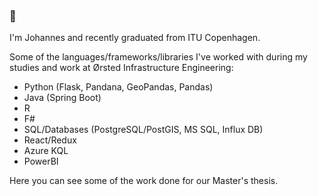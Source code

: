 ### 👋

I'm Johannes and recently graduated from ITU Copenhagen. 

Some of the languages/frameworks/libraries I've worked with during my studies and work at Ørsted Infrastructure Engineering:

- Python (Flask, Pandana, GeoPandas, Pandas)
- Java (Spring Boot)
- R
- F#
- SQL/Databases (PostgreSQL/PostGIS, MS SQL, Influx DB)
- React/Redux
- Azure KQL
- PowerBI

Here you can see some of the work done for our Master's thesis. 



<!--
**johannesbertoft/johannesbertoft** is a ✨ _special_ ✨ repository because its `README.md` (this file) appears on your GitHub profile.

Here are some ideas to get you started:

- 🔭 I’m currently working on ...
- 🌱 I’m currently learning ...
- 👯 I’m looking to collaborate on ...
- 🤔 I’m looking for help with ...
- 💬 Ask me about ...
- 📫 How to reach me: ...
- 😄 Pronouns: ...
- ⚡ Fun fact: ...
-->
